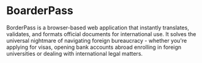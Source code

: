 # BoarderPass
BorderPass is a browser-based web application that instantly translates, validates, and formats official documents for international use. It solves the universal nightmare of navigating foreign bureaucracy - whether you're applying for visas, opening bank accounts abroad enrolling in foreign universities or dealing with international legal matters.
